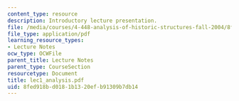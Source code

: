 ```yaml
---
content_type: resource
description: Introductory lecture presentation.
file: /media/courses/4-448-analysis-of-historic-structures-fall-2004/8fed918bd0181b1320efb91309b7db14_lec1_analysis.pdf
file_type: application/pdf
learning_resource_types:
- Lecture Notes
ocw_type: OCWFile
parent_title: Lecture Notes
parent_type: CourseSection
resourcetype: Document
title: lec1_analysis.pdf
uid: 8fed918b-d018-1b13-20ef-b91309b7db14
---
```

